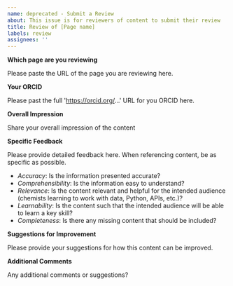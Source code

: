 ```yaml
---
name: deprecated - Submit a Review 
about: This issue is for reviewers of content to submit their review 
title: Review of [Page name]
labels: review 
assignees: ''
---
```


**Which page are you reviewing**

Please paste the URL of the page you are reviewing here. 

**Your ORCID**

Please past the full 'https://orcid.org/...' URL for you ORCID here. 

**Overall Impression**

Share your overall impression of the content

**Specific Feedback**

Please provide detailed feedback here. When referencing content, be as specific as possible. 

- _Accuracy_: Is the information presented accurate?
- _Comprehensibility_: Is the information easy to understand?
- _Relevance_: Is the content relevant and helpful for the intended audience (chemists learning to work with data, Python, APIs, etc.)?
- _Learnability_: Is the content such that the intended audience will be able to learn a key skill?
- _Completeness_: Is there any missing content that should be included?

**Suggestions for Improvement**

Please provide your suggestions for how this content can be improved.

**Additional Comments**

Any additional comments or suggestions?